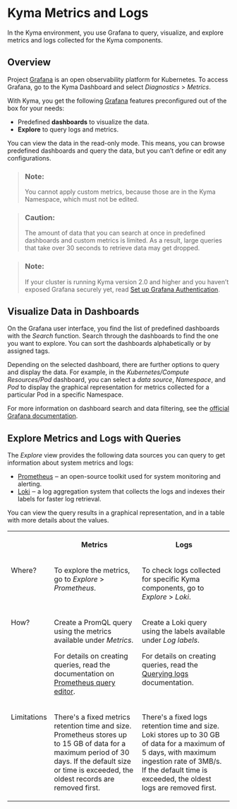 <!-- loiod71a7cdb9c654860b41276b579d30da1 -->

# Kyma Metrics and Logs

In the Kyma environment, you use Grafana to query, visualize, and explore metrics and logs collected for the Kyma components.



<a name="loiod71a7cdb9c654860b41276b579d30da1__section_qpn_mdc_grb"/>

## Overview

Project [Grafana](https://grafana.com/oss/grafana/) is an open observability platform for Kubernetes. To access Grafana, go to the Kyma Dashboard and select *Diagnostics* \> *Metrics*.

With Kyma, you get the following [Grafana](https://grafana.com/oss/grafana/) features preconfigured out of the box for your needs:

-   Predefined **dashboards** to visualize the data.
-   **Explore** to query logs and metrics.

You can view the data in the read-only mode. This means, you can browse predefined dashboards and query the data, but you can’t define or edit any configurations.

> ### Note:  
> You cannot apply custom metrics, because those are in the Kyma Namespace, which must not be edited.

> ### Caution:  
> The amount of data that you can search at once in predefined dashboards and custom metrics is limited. As a result, large queries that take over 30 seconds to retrieve data may get dropped.

> ### Note:  
> If your cluster is running Kyma version 2.0 and higher and you haven’t exposed Grafana securely yet, read [Set up Grafana Authentication](set-up-grafana-authentication-3e4299c.md).



<a name="loiod71a7cdb9c654860b41276b579d30da1__section_w1j_ndc_grb"/>

## Visualize Data in Dashboards

On the Grafana user interface, you find the list of predefined dashboards with the *Search* function. Search through the dashboards to find the one you want to explore. You can sort the dashboards alphabetically or by assigned tags.

Depending on the selected dashboard, there are further options to query and display the data. For example, in the *Kubernetes/Compute Resources/Pod* dashboard, you can select a *data source*, *Namespace*, and *Pod* to display the graphical representation for metrics collected for a particular Pod in a specific Namespace.

For more information on dashboard search and data filtering, see the [official Grafana documentation](https://grafana.com/docs/grafana/latest/dashboards/search/?src=grafana_gettingstarted).



<a name="loiod71a7cdb9c654860b41276b579d30da1__section_pzg_pdc_grb"/>

## Explore Metrics and Logs with Queries

The *Explore* view provides the following data sources you can query to get information about system metrics and logs:

-   [Prometheus](https://prometheus.io/docs/introduction/overview/) ‒ an open-source toolkit used for system monitoring and alerting.
-   [Loki](https://grafana.com/oss/loki/) ‒ a log aggregation system that collects the logs and indexes their labels for faster log retrieval.

You can view the query results in a graphical representation, and in a table with more details about the values.


<table>
<tr>
<th valign="top">

 



</th>
<th valign="top">

Metrics



</th>
<th valign="top">

Logs



</th>
</tr>
<tr>
<td valign="top">

Where?



</td>
<td valign="top">

To explore the metrics, go to *Explore* \> *Prometheus*.



</td>
<td valign="top">

To check logs collected for specific Kyma components, go to *Explore* \> *Loki*.



</td>
</tr>
<tr>
<td valign="top">

How?



</td>
<td valign="top">

Create a PromQL query using the metrics available under *Metrics*.

For details on creating queries, read the documentation on [Prometheus query editor](https://grafana.com/docs/grafana/latest/features/datasources/prometheus/?src=grafana_gettingstarted#prometheus-query-editor).



</td>
<td valign="top">

Create a Loki query using the labels available under *Log labels*.

For details on creating queries, read the [Querying logs](https://grafana.com/docs/grafana/latest/features/datasources/loki/?src=grafana_gettingstarted#querying-logs) documentation.



</td>
</tr>
<tr>
<td valign="top">

Limitations



</td>
<td valign="top">

There's a fixed metrics retention time and size. Prometheus stores up to 15 GB of data for a maximum period of 30 days. If the default size or time is exceeded, the oldest records are removed first.



</td>
<td valign="top">

There's a fixed logs retention time and size. Loki stores up to 30 GB of data for a maximum of 5 days, with maximum ingestion rate of 3MB/s. If the default time is exceeded, the oldest logs are removed first.



</td>
</tr>
</table>

